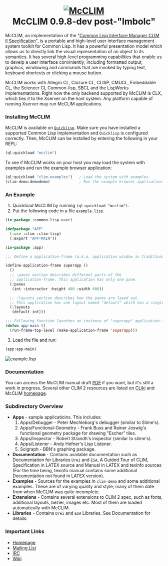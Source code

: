 <h1 align="center"> <br> 
<a href="https://common-lisp.net/project/mcclim/">
<img src="https://common-lisp.net/project/mcclim/img/mcclim.png"
alt="McCLIM">
</a> 
<br> McCLIM 0.9.8-dev post-"Imbolc"
<br> </h1>

McCLIM, an implementation of the "[Common Lisp Interface Manager CLIM
II Specification](http://bauhh.dyndns.org:8000/clim-spec/index.html)",
is a portable and high-level user interface management system toolkit
for Common Lisp. It has a powerful presentation model which allows us
to directly link the visual representation of an object to its
semantics. It has several high-level programming capabilities that
enable us to develp a user interface conviniently; including formatted
output, graphics, windowing and commands that are invoked by typing
text, keyboard shortcuts or clicking a mouse button.

McCLIM works with Allegro CL, Clozure CL, CLISP, CMUCL, Embeddable CL,
the Scieneer CL Common-lisp, SBCL and the LispWorks implementations.
Right now the only backend supported by McCLIM is CLX, which ties it
to the Xserver on the host system. Any platform capable of running 
Xserver may run McCLIM applications.

### Installing McCLIM
McCLIM is available on
[`Quicklisp`](https://www.quicklisp.org/beta/). Make sure you have
installed a supported Common Lisp implementation and `Quicklisp` is
configured correctly. Then, McCLIM can be installed by entering the 
following in your REPL:

```lisp
(ql:quickload "mcclim")
```

To see if McCLIM works on your host you may load the system with examples
and run the example browser application:

```lisp
(ql:quickload "clim-examples")   ; Load the system with examples.
(clim-demo:demodemo)             ; Run the example browser application.
```

### An Example
1) Quickload McCLIM by running `(ql:quickload "mcclim")`.
2) Put the following code in a file `example.lisp`.
```lisp
(in-package :common-lisp-user)

(defpackage "APP"
  (:use :clim :clim-lisp)
  (:export "APP-MAIN"))

(in-package :app)

;;; Define a application-frame (a.k.a. application window in traditional GUI's).

(define-application-frame superapp ()
  ()
  ;; :panes section describes different parts of the
  ;; application-frame. This application has only one pane.
  (:panes
   (int :interactor :height 400 :width 600))

  ;; :layouts section describes how the panes are layed out.
  ;; This application has one layout named "default" which has a single pane.
  (:layouts
   (default int)))

;;; Following function launches an instance of "superapp" application-frame.
(defun app-main ()
  (run-frame-top-level (make-application-frame 'superapp)))
```
3) Load the file and run:
```lisp
(app:app-main)
```
![example.lisp](https://common-lisp.net/project/mcclim/static/media/cap-superapp.png)

### Documentation
You can access the McCLIM manual draft
[PDF](https://common-lisp.net/project/mcclim/static/documents/mcclim.pdf)
if you want, but it's still a work in progress. Several other CLIM 2
resources are listed on [CLiki](http://www.cliki.net/CLIM) and McCLIM
[homepage](https://common-lisp.net/project/mcclim/).

### Subdirectory Overview
 - **Apps** - sample applicatioins. This includes: 
   1) Apps/Debugger - Peter Mechleborg's debugger (similar to Slime's).
   2) Apps/Functional-Geometry - Frank Buss and Rainer Joswig's functional
	   geometry package for drawing "Escher" tiles.
   3) Apps/Inspector - Robert Strandh's inspector (similar to
   slime's).
   4) Apps/Listener - Andy Hefner's Lisp Listener.
   5) Scigraph - BBN's graphing package.
 - **Documentation** - Contains available documentation such as
   Documentation for Libraries `Drei` and `ESA`, A Guided Tour of
   CLIM, Specification in LATEX source and Manual in LATEX and texinfo
   sources (For the time being, texinfo manual contains some
   additional Documentation not found in LATEX version).
 - **Examples** - Sources for the examples in `clim-demo` and some
   additional examples. These are of varying quality and style; many
   of them date from when McCLIM was quite incomplete.
 - **Extensions** - Contains several extensions to CLIM 2 spec, such
   as fonts, additional layouts, bezier, images etc. Most
   of them are loaded automatically with McCLIM.
 - **Libraries** - Contains `Drei` and `ESA` Libraries. See
   Documentation for details.   
   
### Important Links
 - [Homepage](https://common-lisp.net/project/mcclim/)
 - [Mailing List](https://mailman.common-lisp.net/listinfo/mcclim-devel)
 - [IRC](http://webchat.freenode.net/?channels=clim)
 - [Wiki](https://github.com/robert-strandh/McCLIM/wiki)
